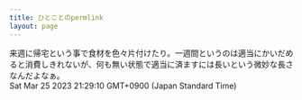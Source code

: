 ```yaml
---
title: ひとことのpermlink
layout: page
---
```

<div class="box" dt="1679747350029">
  来週に帰宅という事で食材を色々片付けたり。一週間というのは適当にかいだめると消費しきれないが、何も無い状態で適当に済ますには長いという微妙な長さなんだよなぁ。
  <div class="content is-small">Sat Mar 25 2023 21:29:10 GMT+0900 (Japan Standard Time)</div>
</div>